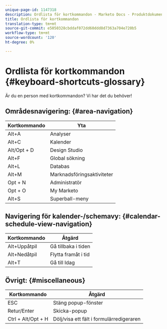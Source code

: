 ```yaml
---
unique-page-id: 1147318
description: Ordlista för kortkommandon - Marketo Docs - Produktdokumentation
title: Ordlista för kortkommandon
translation-type: tm+mt
source-git-commit: e5050328cbddaf072dd60ddd8d7363a704e720b5
workflow-type: tm+mt
source-wordcount: '120'
ht-degree: 0%

---
```



# Ordlista för kortkommandon {#keyboard-shortcuts-glossary}

Är du en person med kortkommandon? Vi har det du behöver!

## Områdesnavigering: {#area-navigation}

| Kortkommando | Yta |
|---|---|
| Alt+A | Analyser |
| Alt+C | Kalender |
| Alt/Opt + D | Design Studio |
| Alt+F | Global sökning |
| Alt+L | Databas |
| Alt+M | Marknadsföringsaktiviteter |
| Opt + N | Administratör |
| Opt + O | My Marketo |
| Alt+S | Superball-meny |

## Navigering för kalender-/schemavy:  {#calendar-schedule-view-navigation}

| Kortkommando | Åtgärd |
|---|---|
| Alt+Uppåtpil | Gå tillbaka i tiden |
| Alt+Nedåtpil | Flytta framåt i tid |
| Alt+T | Gå till Idag |

## Övrigt: {#miscellaneous}

| Kortkommando | Åtgärd |
|---|---|
| ESC | Stäng popup-fönster |
| Retur/Enter | Skicka-popup |
| Ctrl + Alt/Opt + H | Dölj/visa ett fält i formulärredigeraren |

